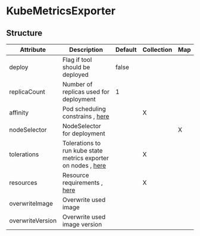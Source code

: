 # KubeMetricsExporter 
 

## Structure 
 

| Attribute        | Description                                                                                      | Default | Collection | Map  |
| ---------------- | ------------------------------------------------------------------------------------------------ | ------- | ---------- | ---  |
| deploy           | Flag if tool should be deployed                                                                  |  false  |            |      |
| replicaCount     | Number of replicas used for deployment                                                           |  1      |            |      |
| affinity         | Pod scheduling constrains , [here](k8s/Affinity/Affinity.md)                                     |         | X          |      |
| nodeSelector     | NodeSelector for deployment                                                                      |         |            | X    |
| tolerations      | Tolerations to run kube state metrics exporter on nodes , [here](k8s/Tolerations/Tolerations.md) |         | X          |      |
| resources        | Resource requirements , [here](k8s/Resources/Resources.md)                                       |         | X          |      |
| overwriteImage   | Overwrite used image                                                                             |         |            |      |
| overwriteVersion | Overwrite used image version                                                                     |         |            |      |